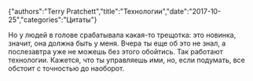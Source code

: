 {"authors":"Terry Pratchett","title":"Технологии","date":"2017-10-25","categories":"Цитаты"}

Но у людей в голове срабатывала какая-то трещотка: это новинка, значит, она должна быть у меня. Вчера ты еще об это не знал, а послезавтра уже не можешь без этого обойтись. Так работают технологии. Кажется, что ты управляешь ими, но, если подумать, все обстоит с точностью до наоборот.
